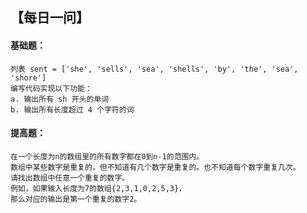 ## 【每日一问】

####  基础题：

```
列表 sent = ['she', 'sells', 'sea', 'shells', 'by', 'the', 'sea', 'shore']
编写代码实现以下功能：
a. 输出所有 sh 开头的单词
b. 输出所有长度超过 4 个字符的词
```



#### 提高题：

```
在一个长度为n的数组里的所有数字都在0到n-1的范围内。
数组中某些数字是重复的，但不知道有几个数字是重复的。也不知道每个数字重复几次。
请找出数组中任意一个重复的数字。 
例如，如果输入长度为7的数组{2,3,1,0,2,5,3}，
那么对应的输出是第一个重复的数字2。
```

